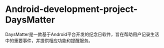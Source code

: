 # Android-development-project-DaysMatter
DaysMatter是一款基于Android平台开发的纪念日软件，旨在帮助用户记录生活中的重要事件，并提供相应功能和提醒服务。

